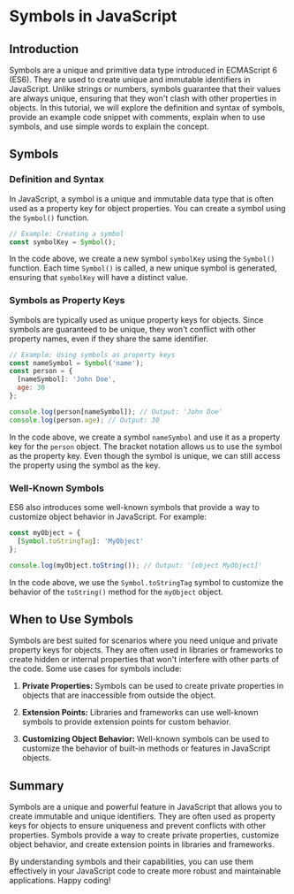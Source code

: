 # Symbols in JavaScript

## Introduction

Symbols are a unique and primitive data type introduced in ECMAScript 6 (ES6). They are used to create unique and immutable identifiers in JavaScript. Unlike strings or numbers, symbols guarantee that their values are always unique, ensuring that they won't clash with other properties in objects. In this tutorial, we will explore the definition and syntax of symbols, provide an example code snippet with comments, explain when to use symbols, and use simple words to explain the concept.

## Symbols

### Definition and Syntax

In JavaScript, a symbol is a unique and immutable data type that is often used as a property key for object properties. You can create a symbol using the `Symbol()` function.

```javascript
// Example: Creating a symbol
const symbolKey = Symbol();
```

In the code above, we create a new symbol `symbolKey` using the `Symbol()` function. Each time `Symbol()` is called, a new unique symbol is generated, ensuring that `symbolKey` will have a distinct value.

### Symbols as Property Keys

Symbols are typically used as unique property keys for objects. Since symbols are guaranteed to be unique, they won't conflict with other property names, even if they share the same identifier.

```javascript
// Example: Using symbols as property keys
const nameSymbol = Symbol('name');
const person = {
  [nameSymbol]: 'John Doe',
  age: 30
};

console.log(person[nameSymbol]); // Output: 'John Doe'
console.log(person.age); // Output: 30
```

In the code above, we create a symbol `nameSymbol` and use it as a property key for the `person` object. The bracket notation allows us to use the symbol as the property key. Even though the symbol is unique, we can still access the property using the symbol as the key.

### Well-Known Symbols

ES6 also introduces some well-known symbols that provide a way to customize object behavior in JavaScript. For example:

```javascript
const myObject = {
  [Symbol.toStringTag]: 'MyObject'
};

console.log(myObject.toString()); // Output: '[object MyObject]'
```

In the code above, we use the `Symbol.toStringTag` symbol to customize the behavior of the `toString()` method for the `myObject` object.

## When to Use Symbols

Symbols are best suited for scenarios where you need unique and private property keys for objects. They are often used in libraries or frameworks to create hidden or internal properties that won't interfere with other parts of the code. Some use cases for symbols include:

1. **Private Properties:** Symbols can be used to create private properties in objects that are inaccessible from outside the object.

2. **Extension Points:** Libraries and frameworks can use well-known symbols to provide extension points for custom behavior.

3. **Customizing Object Behavior:** Well-known symbols can be used to customize the behavior of built-in methods or features in JavaScript objects.

## Summary

Symbols are a unique and powerful feature in JavaScript that allows you to create immutable and unique identifiers. They are often used as property keys for objects to ensure uniqueness and prevent conflicts with other properties. Symbols provide a way to create private properties, customize object behavior, and create extension points in libraries and frameworks.

By understanding symbols and their capabilities, you can use them effectively in your JavaScript code to create more robust and maintainable applications. Happy coding!